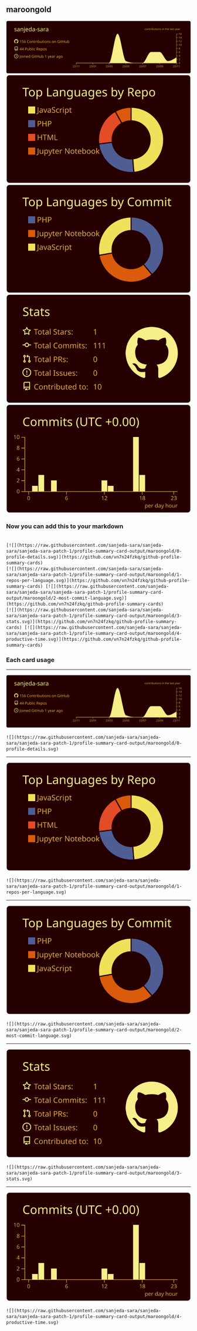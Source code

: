 ## maroongold

[![](./0-profile-details.svg)](https://github.com/vn7n24fzkq/github-profile-summary-cards)
[![](./1-repos-per-language.svg)](https://github.com/vn7n24fzkq/github-profile-summary-cards) [![](./2-most-commit-language.svg)](https://github.com/vn7n24fzkq/github-profile-summary-cards)
[![](./3-stats.svg)](https://github.com/vn7n24fzkq/github-profile-summary-cards) [![](./4-productive-time.svg)](https://github.com/vn7n24fzkq/github-profile-summary-cards)
### Now you can add this to your markdown
```

[![](https://raw.githubusercontent.com/sanjeda-sara/sanjeda-sara/sanjeda-sara-patch-1/profile-summary-card-output/maroongold/0-profile-details.svg)](https://github.com/vn7n24fzkq/github-profile-summary-cards)
[![](https://raw.githubusercontent.com/sanjeda-sara/sanjeda-sara/sanjeda-sara-patch-1/profile-summary-card-output/maroongold/1-repos-per-language.svg)](https://github.com/vn7n24fzkq/github-profile-summary-cards) [![](https://raw.githubusercontent.com/sanjeda-sara/sanjeda-sara/sanjeda-sara-patch-1/profile-summary-card-output/maroongold/2-most-commit-language.svg)](https://github.com/vn7n24fzkq/github-profile-summary-cards)
[![](https://raw.githubusercontent.com/sanjeda-sara/sanjeda-sara/sanjeda-sara-patch-1/profile-summary-card-output/maroongold/3-stats.svg)](https://github.com/vn7n24fzkq/github-profile-summary-cards) [![](https://raw.githubusercontent.com/sanjeda-sara/sanjeda-sara/sanjeda-sara-patch-1/profile-summary-card-output/maroongold/4-productive-time.svg)](https://github.com/vn7n24fzkq/github-profile-summary-cards)

```

### Each card usage
---

![](./0-profile-details.svg)

```
![](https://raw.githubusercontent.com/sanjeda-sara/sanjeda-sara/sanjeda-sara-patch-1/profile-summary-card-output/maroongold/0-profile-details.svg)
```

    

---

![](./1-repos-per-language.svg)

```
![](https://raw.githubusercontent.com/sanjeda-sara/sanjeda-sara/sanjeda-sara-patch-1/profile-summary-card-output/maroongold/1-repos-per-language.svg)
```

    

---

![](./2-most-commit-language.svg)

```
![](https://raw.githubusercontent.com/sanjeda-sara/sanjeda-sara/sanjeda-sara-patch-1/profile-summary-card-output/maroongold/2-most-commit-language.svg)
```

    

---

![](./3-stats.svg)

```
![](https://raw.githubusercontent.com/sanjeda-sara/sanjeda-sara/sanjeda-sara-patch-1/profile-summary-card-output/maroongold/3-stats.svg)
```

    

---

![](./4-productive-time.svg)

```
![](https://raw.githubusercontent.com/sanjeda-sara/sanjeda-sara/sanjeda-sara-patch-1/profile-summary-card-output/maroongold/4-productive-time.svg)
```

    
